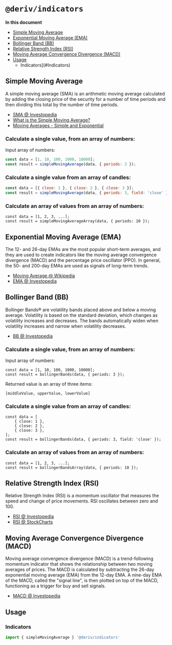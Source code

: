 # `@deriv/indicators`

**In this document**

-   [Simple Moving Average](#simple-moving-average)
-   [Exponential Moving Average (EMA)](<#exponential-moving-average-(EMA)>)
-   [Bollinger Band (BB)](<#bollinger-band-(BB)>)
-   [Relative Strength Index (RSI)](<#relative-strength-index-(RSI)>)
-   [Moving Average Convergence Divergence (MACD)](<#moving-average-convergence-divergence-(MACD)>)
-   [Usage](#usage)
    -   Indicators](#Indicators)

## Simple Moving Average

A simple moving average (SMA) is an arithmetic moving average calculated by adding the closing price of the security for a number of time periods and then dividing this total by the number of time periods.

-   [SMA @ Investopedia](http://www.investopedia.com/terms/s/sma.asp)
-   [What is the Simple Moving Average?](http://tradingsim.com/blog/simple-moving-average/)
-   [Moving Averages - Simple and Exponential](http://stockcharts.com/school/doku.php?id=chart_school:technical_indicators:moving_averages)

### Calculate a single value, from an array of numbers:

Input array of numbers:

```js
const data = [1, 10, 100, 1000, 10000];
const result = simpleMovingAverage(data, { periods: 3 });
```

### Calculate a single value from an array of candles:

```js
const data = [{ close: 1 }, { close: 2 }, { close: 3 }];
const result = simpleMovingAverage(data, { periods: 3, field: 'close' });
```

### Calculate an array of values from an array of numbers:

```
const data = [1, 2, 3, ...];
const result = simpleMovingAverageArray(data, { periods: 10 });
```

## Exponential Moving Average (EMA)

The 12- and 26-day EMAs are the most popular short-term averages, and they are used to create indicators like the moving average convergence divergence (MACD) and the percentage price oscillator (PPO). In general, the 50- and 200-day EMAs are used as signals of long-term trends.

-   [Moving Average @ Wikipedia](https://en.wikipedia.org/wiki/Moving_average)
-   [EMA @ Investopedia](http://www.investopedia.com/terms/e/ema.asp)

## Bollinger Band (BB)

Bollinger Bands® are volatility bands placed above and below a moving average. Volatility is based on the standard deviation, which changes as volatility increases and decreases. The bands automatically widen when volatility increases and narrow when volatility decreases.

-   [BB @ Investopedia](http://www.investopedia.com/terms/b/bollingerbands.asp)

### Calculate a single value, from an array of numbers:

Input array of numbers:

```
const data = [1, 10, 100, 1000, 10000];
const result = bollingerBands(data, { periods: 3 });
```

Returned value is an array of three items:

```
[middleValue, upperValue, lowerValue]
```

### Calculate a single value from an array of candles:

```
const data = [
    { close: 1 },
    { close: 2 },
    { close: 3 },
];
const result = bollingerBands(data, { periods: 3, field: 'close' });
```

### Calculate an array of values from an array of numbers:

```
const data = [1, 2, 3, ...];
const result = bollingerBandsArray(data, { periods: 10 });
```

## Relative Strength Index (RSI)

Relative Strength Index (RSI) is a momentum oscillator that measures the speed and change of price movements. RSI oscillates between zero and 100.

-   [RSI @ Investopedia](http://www.investopedia.com/terms/r/rsi.asp)
-   [RSI @ StockCharts](http://stockcharts.com/school/doku.php?id=chart_school:technical_indicators:relative_strength_index_rsi)

## Moving Average Convergence Divergence (MACD)

Moving average convergence divergence (MACD) is a trend-following momentum indicator that shows the relationship between two moving averages of prices. The MACD is calculated by subtracting the 26-day exponential moving average (EMA) from the 12-day EMA. A nine-day EMA of the MACD, called the "signal line", is then plotted on top of the MACD, functioning as a trigger for buy and sell signals.

-   [MACD @ Investopedia](http://www.investopedia.com/terms/m/macd.asp)

## Usage

### Indicators

```js
import { simpleMovingAverage } '@deriv/indicators'
```
